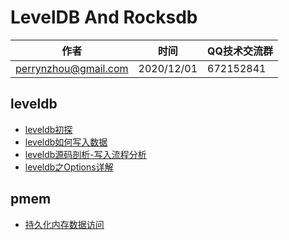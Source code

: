 # LevelDB  And Rocksdb

| 作者 | 时间 |QQ技术交流群 |
| ------ | ------ |------ |
| perrynzhou@gmail.com |2020/12/01 |672152841 |



## leveldb
-  [leveldb初探](./document/md/leveldb初探.md)
-  [leveldb如何写入数据](./document/md/leveldb如何写入数据.md)
-  [leveldb源码剖析-写入流程分析](./document/md/leveldb源码剖析-写入流程分析.md)
-  [leveldb之Options详解](./document/md/leveldb之Options详解.md)


## pmem
-  [持久化内存数据访问](./document/md/持久化内存数据访问.md)
